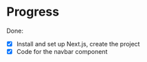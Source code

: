 # Progress

Done:
- [x] Install and set up Next.js, create the project
- [x] Code for the navbar component